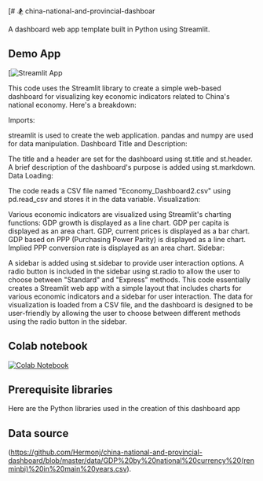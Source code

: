 [# 🏂 china-national-and-provincial-dashboar

A dashboard web app template built in Python using Streamlit.

## Demo App

[![Streamlit App](https://china-s-national-economy-dashboard-pwhbg33mjzupa6kdb94ndp.streamlit.app/)


This code uses the Streamlit library to create a simple web-based dashboard for visualizing key economic indicators related to China's national economy. Here's a breakdown:

Imports:

streamlit is used to create the web application.
pandas and numpy are used for data manipulation.
Dashboard Title and Description:

The title and a header are set for the dashboard using st.title and st.header.
A brief description of the dashboard's purpose is added using st.markdown.
Data Loading:

The code reads a CSV file named "Economy_Dashboard2.csv" using pd.read_csv and stores it in the data variable.
Visualization:

Various economic indicators are visualized using Streamlit's charting functions:
GDP growth is displayed as a line chart.
GDP per capita is displayed as an area chart.
GDP, current prices is displayed as a bar chart.
GDP based on PPP (Purchasing Power Parity) is displayed as a line chart.
Implied PPP conversion rate is displayed as an area chart.
Sidebar:

A sidebar is added using st.sidebar to provide user interaction options.
A radio button is included in the sidebar using st.radio to allow the user to choose between "Standard" and "Express" methods.
This code essentially creates a Streamlit web app with a simple layout that includes charts for various economic indicators and a sidebar for user interaction. The data for visualization is loaded from a CSV file, and the dashboard is designed to be user-friendly by allowing the user to choose between different methods using the radio button in the sidebar.

## Colab notebook
[![Colab Notebook](https://colab.research.google.com/assets/colab-badge.svg)](https://colab.research.google.com/drive/1H2kPj2q9buAJQeAs5C59jjNCb4DqgypJ?usp=sharing)

## Prerequisite libraries
Here are the Python libraries used in the creation of this dashboard app

## Data source
(https://github.com/Hermonj/china-national-and-provincial-dashboard/blob/master/data/GDP%20by%20national%20currency%20(renminbi)%20in%20main%20years.csv).


